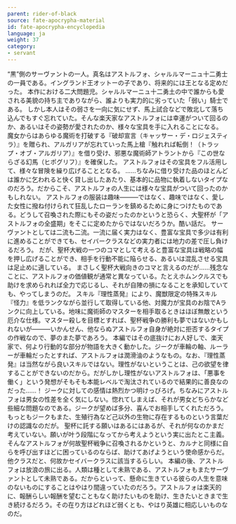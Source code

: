 ```yaml
---
parent: rider-of-black
source: fate-apocrypha-material
id: fate-apocrypha-encyclopedia
language: ja
weight: 37
category:
- servant
---
```


“黒”側のサーヴァントの一人。真名はアストルフォ、シャルルマーニュ十二勇士の一員である。イングランド王オットーの子であり、将来的には王となる定めだった。
本作における二大問題児。シャルルマーニュ十二勇土の中で誰からも愛される美貌の持ち主でありながら、誰よりも実力的に劣っていた「弱い」騎士である。
しかし本人はその弱さを一向に気にせず、馬上試合などで敗北して落ち込んでもすぐ忘れていた。そんな楽天家なアストルフォには幸運がついて回るのか、あるいはその姿勢が愛されたのか、様々な宝具を手に入れることになる。
魔女からはあらゆる魔術を打破する『破却宣言（キャッサー・デ・ロジェスティラ）』を贈られ、アルガリアが忘れていった馬上槍『触れれば転倒！（トラップ・オブ・アルガリア）』を借り受け、邪悪な魔術師アトラントから『この世ならざる幻馬（ヒポグリフ）』を確保した。
アストルフォはその宝具をフル活用して、様々な冒険を繰り広げることとなる。
……ちなみに借り受けた品のほとんどは誰かに乞われると快く貸し出したあたり、基本的に品物に執着しないタイプなのだろう。だからこそ、アストルフォの人生には様々な宝具がついて回ったのかもしれない。
アストルフォの服装は趣味———ではなく、趣味ではなく、愛した女性に撥ね付けられて狂乱したローランを鎮めるために身につけたものである。どうして召喚された際にもその姿だったのかというと恐らく、大聖杯が「アストルフォの全盛期」をそこに定めたからではないだろうか。酷い話だ。
サーヴァントとしては二流も二流。一流に届く実力はなく、豊富な宝具で多少は有利に進めることができても、セイバークラスなどの実力者には地力の差で圧し負けるだろう。
だが、聖杯大戦の一つのコマとして考えると豊富な宝具は戦略の幅を押し広げることができ、相手を行動不能に陥らせる、あるいは混乱させる宝具は足止めに適している。
まさしく聖杯大戦向きのコマと言えるのだが……残念なことに、アストルフォの価値観が通常と異なっている。たとえホムンクルスでも助けを求められれば全力で応じるし、それが自陣の損になることを承知していても、やってしまうのだ。
スキル『理性蒸発』により、魔獣限定の特殊スキル『怪力』を低ランクながら並行して取得している他、対魔力が宝具のお陰でAランクに向上している。地味に魔術師のマスターを相手取るときはほぼ無敵という厄介な仕様。マスター殺しを目標とすれば、聖杯戦争の勝利も夢ではないかもしれないが―――いかんせん、他ならぬアストルフォ自身が絶対に拒否するタイプの作戦なので、夢のまた夢であろう。
本編ではその底抜けにお人好しで、楽天家で、何より行動的な部分が物語を大きく動かした。ジークが車輪の軸、ルーラーが車輪だったとすれば、アストルフォは潤滑油のようなもの。なお、『理性蒸発』は当然ながら良いスキルではない。理性がないということは、己の欲望を律することができないのだから。だがしかし理性がないアストルフォは、「悪事を働く」という発想がそもそも本能レベルで淘汰されているので結果的に善良なのだった……！
ジークに対しての感情は熱烈かつ明けっぴろげ。ちなみにアストルフォは男女の性差を全く気にしない。惚れてしまえば、それが男女どちらかなど些細な問題なのである。ジークが望めば多分、喜んでお相手してくれただろう。もっともジークもまた、生殖行為など己以外の生物に存在するものという言葉だけの認識なのだが。
聖杯に託する願いはあるにはあるが、それが何なのかまだ考えていない。願いが叶う段階になってから考えようという実に出たとこ主義。そんなアストルフォが何故聖杯戦争に召喚されるかというと、カルナと同様に自らを呼び出すほどに困っているのならば、助けてあげようという使命感からだ。他クラスだと、何故かセイバークラスに該当するらしい。
本編の後、アストルフォは放浪の旅に出る。人類は種として未熟である、アストルフォもまたサーヴァン卜として未熟である。だからといって、懸命に生きている彼らの人生を意味のないものにすることはやはり間違っていたのだろう。アストルフォは楽天的に、報酬らしい報酬を望むこともなく助けたいものを助け、生きたいときまで生き続けるだろう。その在り方はどれほど弱くとも、やはり英雄に相応しいものなのだ。
